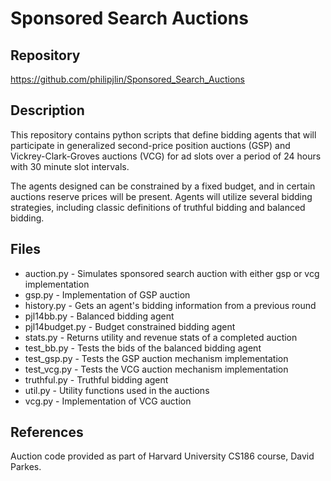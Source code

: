 # Sponsored Search Auctions

## Repository
<https://github.com/philipjlin/Sponsored_Search_Auctions>

## Description
This repository contains python scripts that define bidding agents that will participate in generalized second-price position auctions (GSP) and Vickrey-Clark-Groves auctions (VCG) for ad slots over a period of 24 hours with 30 minute slot intervals.

The agents designed can be constrained by a fixed budget, and in certain auctions reserve prices will be present. Agents will utilize several bidding strategies, including classic definitions of truthful bidding and balanced bidding.

## Files
* auction.py - Simulates sponsored search auction with either gsp or vcg implementation
* gsp.py - Implementation of GSP auction
* history.py - Gets an agent's bidding information from a previous round
* pjl14bb.py - Balanced bidding agent
* pjl14budget.py - Budget constrained bidding agent
* stats.py - Returns utility and revenue stats of a completed auction
* test_bb.py - Tests the bids of the balanced bidding agent
* test_gsp.py - Tests the GSP auction mechanism implementation
* test_vcg.py - Tests the VCG auction mechanism implementation
* truthful.py - Truthful bidding agent
* util.py - Utility functions used in the auctions
* vcg.py - Implementation of VCG auction

## References
Auction code provided as part of Harvard University CS186 course, David Parkes.
